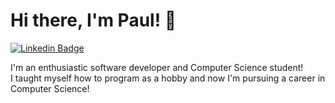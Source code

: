 


# Hi there, I'm Paul! 👋


[![Linkedin Badge](https://img.shields.io/badge/-paulhatz-blue?style=flat-square&logo=Linkedin&logoColor=white&link=https://www.linkedin.com/in/paulhatz)](https://www.linkedin.com/in/paulhatz/)  

I'm an enthusiastic software developer and Computer Science student!  
I taught myself how to program as a hobby and now I'm pursuing a career in Computer Science!

<!--
**PaulHatz/PaulHatz** is a ✨ _special_ ✨ repository because its `README.md` (this file) appears on your GitHub profile.

Here are some ideas to get you started:

- 🔭 I’m currently working on ...
- 🌱 I’m currently learning ...
- 👯 I’m looking to collaborate on ...
- 🤔 I’m looking for help with ...
- 💬 Ask me about ...
- 📫 How to reach me: ...
- 😄 Pronouns: ...
- ⚡ Fun fact: ...
-->
